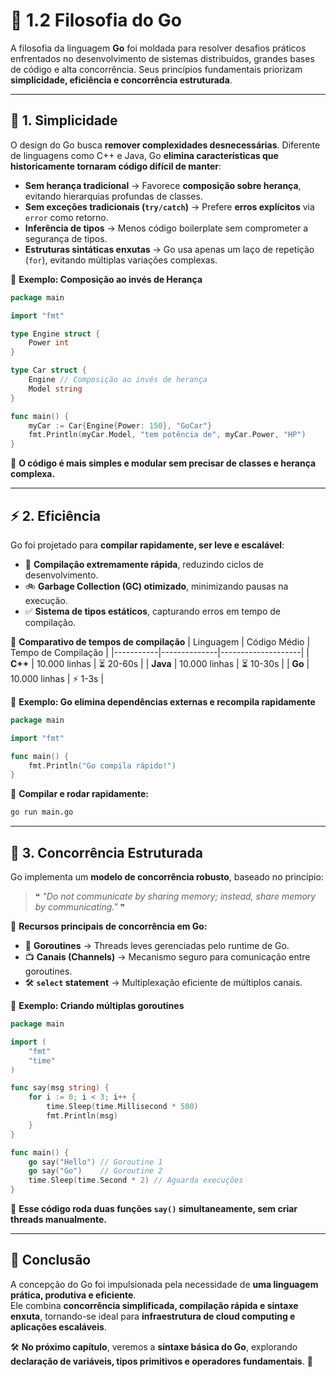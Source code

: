 # 🎯 **1.2 Filosofia do Go**

A filosofia da linguagem **Go** foi moldada para resolver desafios práticos enfrentados no desenvolvimento de sistemas distribuídos, grandes bases de código e alta concorrência. Seus princípios fundamentais priorizam **simplicidade, eficiência e concorrência estruturada**.

---

## 🧩 **1. Simplicidade**

O design do Go busca **remover complexidades desnecessárias**. Diferente de linguagens como C++ e Java, Go **elimina características que historicamente tornaram código difícil de manter**:

- **Sem herança tradicional** → Favorece **composição sobre herança**, evitando hierarquias profundas de classes.
- **Sem exceções tradicionais (`try/catch`)** → Prefere **erros explícitos** via `error` como retorno.
- **Inferência de tipos** → Menos código boilerplate sem comprometer a segurança de tipos.
- **Estruturas sintáticas enxutas** → Go usa apenas um laço de repetição (`for`), evitando múltiplas variações complexas.

🌟 **Exemplo: Composição ao invés de Herança**
```go
package main

import "fmt"

type Engine struct {
    Power int
}

type Car struct {
    Engine // Composição ao invés de herança
    Model string
}

func main() {
    myCar := Car{Engine{Power: 150}, "GoCar"}
    fmt.Println(myCar.Model, "tem potência de", myCar.Power, "HP")
}
```

📌 **O código é mais simples e modular sem precisar de classes e herança complexa.**  

---

## ⚡ **2. Eficiência**

Go foi projetado para **compilar rapidamente, ser leve e escalável**:

- 🚀 **Compilação extremamente rápida**, reduzindo ciclos de desenvolvimento.
- 🚲 **Garbage Collection (GC) otimizado**, minimizando pausas na execução.
- ✅ **Sistema de tipos estáticos**, capturando erros em tempo de compilação.

📌 **Comparativo de tempos de compilação**
| Linguagem | Código Médio | Tempo de Compilação |
|-----------|--------------|--------------------|
| **C++** | 10.000 linhas | ⏳ 20-60s |
| **Java** | 10.000 linhas | ⏳ 10-30s |
| **Go** | 10.000 linhas | ⚡ 1-3s |

🌟 **Exemplo: Go elimina dependências externas e recompila rapidamente**
```go
package main

import "fmt"

func main() {
    fmt.Println("Go compila rápido!")
}
```

📌 **Compilar e rodar rapidamente:**  
```sh
go run main.go
```

---

## 🔄 **3. Concorrência Estruturada**

Go implementa um **modelo de concorrência robusto**, baseado no princípio:

> ❝ *"Do not communicate by sharing memory; instead, share memory by communicating."* ❞

📌 **Recursos principais de concorrência em Go:**
- 🏃 **Goroutines** → Threads leves gerenciadas pelo runtime de Go.
- 📺 **Canais (Channels)** → Mecanismo seguro para comunicação entre goroutines.
- 🛠 **`select` statement** → Multiplexação eficiente de múltiplos canais.

🌟 **Exemplo: Criando múltiplas goroutines**
```go
package main

import (
    "fmt"
    "time"
)

func say(msg string) {
    for i := 0; i < 3; i++ {
        time.Sleep(time.Millisecond * 500)
        fmt.Println(msg)
    }
}

func main() {
    go say("Hello") // Goroutine 1
    go say("Go")    // Goroutine 2
    time.Sleep(time.Second * 2) // Aguarda execuções
}
```

📌 **Esse código roda duas funções `say()` simultaneamente, sem criar threads manualmente.**

---

## 🌟 **Conclusão**

A concepção do Go foi impulsionada pela necessidade de **uma linguagem prática, produtiva e eficiente**.  
Ele combina **concorrência simplificada, compilação rápida e sintaxe enxuta**, tornando-se ideal para **infraestrutura de cloud computing e aplicações escaláveis**.

🛠️ **No próximo capítulo**, veremos a **sintaxe básica do Go**, explorando **declaração de variáveis, tipos primitivos e operadores fundamentais**. 🚀

